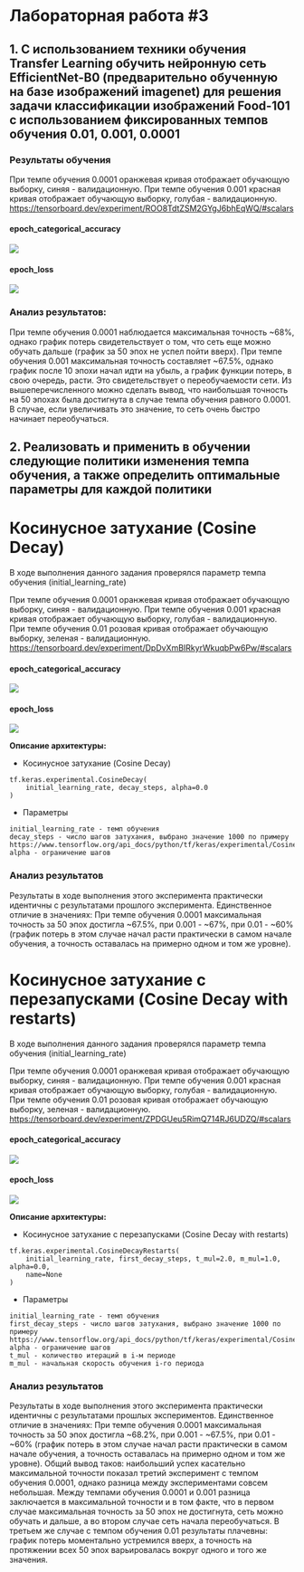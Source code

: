 # Лабораторная работа #3
## 1. С использованием техники обучения Transfer Learning обучить нейронную сеть EfficientNet-B0 (предварительно обученную на базе изображений imagenet) для решения задачи классификации изображений Food-101 с использованием фиксированных темпов обучения 0.01, 0.001, 0.0001

### Результаты обучения
При темпе обучения 0.0001 оранжевая кривая отображает обучающую выборку, синяя - валидационную.
При темпе обучения 0.001 красная кривая отображает обучающую выборку, голубая - валидационную.
https://tensorboard.dev/experiment/ROO8TdtZSM2GYgJ6bhEqWQ/#scalars
#### epoch_categorical_accuracy
<img src="https://raw.githubusercontent.com/PigCakee/omi_lab3/main/epoch_categorical_accuracy_1.svg">

#### epoch_loss
<img src="https://raw.githubusercontent.com/PigCakee/omi_lab3/main/epoch_loss_1.svg">

### Анализ результатов:

При темпе обучения 0.0001 наблюдается максимальная точность ~68%, однако график потерь свидетельствует о том, что сеть еще можно обучать дальше (график за 50 эпох не успел пойти вверх). При темпе обучения 0.001 максимальная точность составляет ~67.5%, однако график после 10 эпохи начал идти на убыль, а график функции потерь, в свою очередь, расти. Это свидетельствует о переобучаемости сети. Из вышеперечисленного можно сделать вывод, что наибольшая точность на 50 эпохах была достигнута в случае темпа обучения равного 0.0001. В случае, если увеличивать это значение, то сеть очень быстро начинает переобучаться.

## 2. Реализовать и применить в обучении следующие политики изменения темпа обучения, а также определить оптимальные параметры для каждой политики
# Косинусное затухание (Cosine Decay)
В ходе выполнения данного задания проверялся параметр темпа обучения (initial_learning_rate)

При темпе обучения 0.0001 оранжевая кривая отображает обучающую выборку, синяя - валидационную.
При темпе обучения 0.001 красная кривая отображает обучающую выборку, голубая - валидационную.
При темпе обучения 0.01 розовая кривая отображает обучающую выборку, зеленая - валидационную.
https://tensorboard.dev/experiment/DpDvXmBIRkyrWkuqbPw6Pw/#scalars
#### epoch_categorical_accuracy
<img src="https://raw.githubusercontent.com/PigCakee/omi_lab3/main/epoch_categorical_accuracy_2.svg">

#### epoch_loss
<img src="https://raw.githubusercontent.com/PigCakee/omi_lab3/main/epoch_loss_2.svg">

**Описание архитектуры:**
 
* Косинусное затухание (Cosine Decay)
```
tf.keras.experimental.CosineDecay(
    initial_learning_rate, decay_steps, alpha=0.0
)
```

* Параметры
```
initial_learning_rate - темп обучения
decay_steps - число шагов затухания, выбрано значение 1000 по примеру https://www.tensorflow.org/api_docs/python/tf/keras/experimental/CosineDecay#example_usage
alpha - ограничение шагов
```
### Анализ результатов
Результаты в ходе выполнения этого эксперимента практически идентичны с результатами прошлого эксперимента. Единственное отличие в значениях: При темпе обучения 0.0001 максимальная точность за 50 эпох достигла ~67.5%, при 0.001 - ~67%, при 0.01 - ~60% (график потерь в этом случае начал расти практически в самом начале обучения, а точность оставалась на примерно одном и том же уровне).

# Косинусное затухание с перезапусками (Cosine Decay with restarts)
В ходе выполнения данного задания проверялся параметр темпа обучения (initial_learning_rate)

При темпе обучения 0.0001 оранжевая кривая отображает обучающую выборку, синяя - валидационную.
При темпе обучения 0.001 красная кривая отображает обучающую выборку, голубая - валидационную.
При темпе обучения 0.01 розовая кривая отображает обучающую выборку, зеленая - валидационную.
https://tensorboard.dev/experiment/ZPDGUeu5RimQ714RJ6UDZQ/#scalars
#### epoch_categorical_accuracy
<img src="https://raw.githubusercontent.com/PigCakee/omi_lab3/main/epoch_categorical_accuracy_3.svg">

#### epoch_loss
<img src="https://raw.githubusercontent.com/PigCakee/omi_lab3/main/epoch_loss_3.svg">

**Описание архитектуры:**
 
* Косинусное затухание с перезапусками (Cosine Decay with restarts)
```
tf.keras.experimental.CosineDecayRestarts(
    initial_learning_rate, first_decay_steps, t_mul=2.0, m_mul=1.0, alpha=0.0,
    name=None
)
```

* Параметры
```
initial_learning_rate - темп обучения
first_decay_steps - число шагов затухания, выбрано значение 1000 по примеру https://www.tensorflow.org/api_docs/python/tf/keras/experimental/CosineDecayRestarts#example_usage
alpha - ограничение шагов
t_mul - количество итераций в i-м периоде
m_mul - начальная скорость обучения i-го периода
```
### Анализ результатов
Результаты в ходе выполнения этого эксперимента практически идентичны с результатами прошлых экспериментов. Единственное отличие в значениях: При темпе обучения 0.0001 максимальная точность за 50 эпох достигла ~68.2%, при 0.001 - ~67.5%, при 0.01 - ~60% (график потерь в этом случае начал расти практически в самом начале обучения, а точность оставалась на примерно одном и том же уровне). Общий вывод таков: наибольший успех касательно максимальной точности показал третий эксперимент с темпом обучения 0.0001, однако разница между экспериментами совсем небольшая. Между темпами обучения 0.0001 и 0.001 разница заключается в максимальной точности и в том факте, что в первом случае максимальная точность за 50 эпох не достигнута, сеть можно обучать и дальше, а во втором случае сеть начала переобучаться. В третьем же случае с темпом обучения 0.01 результаты плачевны: график потерь моментально устремился вверх, а точность на протяжении всех 50 эпох варьировалась вокруг одного и того же значения. 
